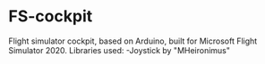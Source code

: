 # FS-cockpit
Flight simulator cockpit, based on Arduino, built for Microsoft Flight Simulator 2020.
Libraries used:
-Joystick by "MHeironimus"
